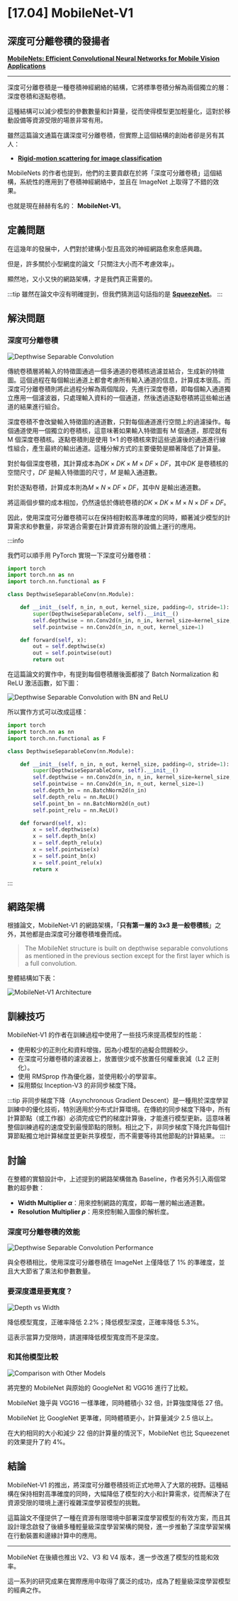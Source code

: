 # [17.04] MobileNet-V1

## 深度可分離卷積的發揚者

[**MobileNets: Efficient Convolutional Neural Networks for Mobile Vision Applications**](https://arxiv.org/abs/1704.04861)

---

深度可分離卷積是一種卷積神經網絡的結構，它將標準卷積分解為兩個獨立的層：深度卷積和逐點卷積。

這種結構可以減少模型的參數數量和計算量，從而使得模型更加輕量化，這對於移動設備等資源受限的場景非常有用。

雖然這篇論文通篇在講深度可分離卷積，但實際上這個結構的創始者卻是另有其人：

- [**Rigid-motion scattering for image classification**](https://arxiv.org/abs/1403.1687)

MobileNets 的作者也提到，他們的主要貢獻在於將「深度可分離卷積」這個結構，系統性的應用到了卷積神經網絡中，並且在 ImageNet 上取得了不錯的效果。

也就是現在赫赫有名的： **MobileNet-V1**。

## 定義問題

在這幾年的發展中，人們對於建構小型且高效的神經網路愈來愈感興趣。

但是，許多關於小型網度的論文「只關注大小而不考慮效率」。

顯然地，又小又快的網路架構，才是我們真正需要的。

:::tip
雖然在論文中沒有明確提到，但我們猜測這句話指的是 [**SqueezeNet**](https://arxiv.org/abs/1602.07360)。
:::

## 解決問題

### 深度可分離卷積

![Depthwise Separable Convolution](./img/img1.jpg)

傳統卷積層將輸入的特徵圖通過一個多通道的卷積核過濾並結合，生成新的特徵圖。這個過程在每個輸出通道上都會考慮所有輸入通道的信息，計算成本很高。而深度可分離卷積則將此過程分解為兩個階段，先進行深度卷積，即每個輸入通道獨立應用一個濾波器，只處理輸入資料的一個通道，然後透過逐點卷積將這些輸出通道的結果進行組合。

深度卷積不會改變輸入特徵圖的通道數，只對每個通道進行空間上的過濾操作。每個通道使用一個獨立的卷積核，這意味著如果輸入特徵圖有 M 個通道，那麼就有 M 個深度卷積核。逐點卷積則是使用 1×1 的卷積核來對這些過濾後的通道進行線性組合，產生最終的輸出通道。這種分解方式的主要優勢是顯著降低了計算量。

對於每個深度卷積，其計算成本為$DK \times DK \times M \times DF \times DF$，其中$DK$ 是卷積核的空間尺寸，$DF$ 是輸入特徵圖的尺寸，$M$ 是輸入通道數。

對於逐點卷積，計算成本則為$M \times N \times DF \times DF$，其中$N$ 是輸出通道數。

將這兩個步驟的成本相加，仍然遠低於傳統卷積的$DK \times DK \times M \times N \times DF \times DF$。

因此，使用深度可分離卷積可以在保持相對較高準確度的同時，顯著減少模型的計算需求和參數量，非常適合需要在計算資源有限的設備上運行的應用。

:::info

我們可以順手用 PyTorch 實現一下深度可分離卷積：

```python
import torch
import torch.nn as nn
import torch.nn.functional as F

class DepthwiseSeparableConv(nn.Module):

    def __init__(self, n_in, n_out, kernel_size, padding=0, stride=1):
        super(DepthwiseSeparableConv, self).__init__()
        self.depthwise = nn.Conv2d(n_in, n_in, kernel_size=kernel_size, padding=padding, stride=stride, groups=n_in)
        self.pointwise = nn.Conv2d(n_in, n_out, kernel_size=1)

    def forward(self, x):
        out = self.depthwise(x)
        out = self.pointwise(out)
        return out
```

在這篇論文的實作中，有提到每個卷積層後面都接了 Batch Normalization 和 ReLU 激活函數，如下圖：

![Depthwise Separable Convolution with BN and ReLU](./img/img2.jpg)

所以實作方式可以改成這樣：

```python
import torch
import torch.nn as nn
import torch.nn.functional as F

class DepthwiseSeparableConv(nn.Module):

    def __init__(self, n_in, n_out, kernel_size, padding=0, stride=1):
        super(DepthwiseSeparableConv, self).__init__()
        self.depthwise = nn.Conv2d(n_in, n_in, kernel_size=kernel_size, padding=padding, stride=stride, groups=n_in)
        self.pointwise = nn.Conv2d(n_in, n_out, kernel_size=1)
        self.depth_bn = nn.BatchNorm2d(n_in)
        self.depth_relu = nn.ReLU()
        self.point_bn = nn.BatchNorm2d(n_out)
        self.point_relu = nn.ReLU()

    def forward(self, x):
        x = self.depthwise(x)
        x = self.depth_bn(x)
        x = self.depth_relu(x)
        x = self.pointwise(x)
        x = self.point_bn(x)
        x = self.point_relu(x)
        return x
```

:::

## 網路架構

根據論文，MobileNet-V1 的網路架構，「**只有第一層的 3x3 是一般卷積核**」之外，其他都是由深度可分離卷積堆疊而成。

> The MobileNet structure is built on depthwise separable convolutions as mentioned in the previous section except for the first layer which is a full convolution.

整體結構如下表：

![MobileNet-V1 Architecture](./img/img3.jpg)

## 訓練技巧

MobileNet-V1 的作者在訓練過程中使用了一些技巧來提高模型的性能：

- 使用較少的正則化和資料增強，因為小模型的過擬合問題較少。
- 在深度可分離卷積的濾波器上，放置很少或不放置任何權重衰減（L2 正則化）。
- 使用 RMSprop 作為優化器，並使用較小的學習率。
- 採用類似 Inception-V3 的非同步梯度下降。

:::tip
非同步梯度下降（Asynchronous Gradient Descent）是一種用於深度學習訓練中的優化技術，特別適用於分布式計算環境。在傳統的同步梯度下降中，所有計算節點（或工作器）必須完成它們的梯度計算後，才能進行模型更新。這意味著整個訓練過程的速度受到最慢節點的限制。相比之下，非同步梯度下降允許每個計算節點獨立地計算梯度並更新共享模型，而不需要等待其他節點的計算結果。
:::

## 討論

在整體的實驗設計中，上述提到的網路架構做為 Baseline，作者另外引入兩個常數的超參數：

- **Width Multiplier $\alpha$**：用來控制網路的寬度，即每一層的輸出通道數。
- **Resolution Multiplier $\rho$**：用來控制輸入圖像的解析度。

### 深度可分離卷積的效能

![Depthwise Separable Convolution Performance](./img/img4.jpg)

與全卷積相比，使用深度可分離卷積在 ImageNet 上僅降低了 1% 的準確度，並且大大節省了乘法和參數數量。

### 要深度還是要寬度？

![Depth vs Width](./img/img5.jpg)

降低模型寬度，正確率降低 2.2%；降低模型深度，正確率降低 5.3%。

這表示當算力受限時，請選擇降低模型寬度而不是深度。

### 和其他模型比較

![Comparison with Other Models](./img/img6.jpg)

將完整的 MobileNet 與原始的 GoogleNet 和 VGG16 進行了比較。

MobileNet 幾乎與 VGG16 一樣準確，同時體積小 32 倍，計算強度降低 27 倍。

MobileNet 比 GoogleNet 更準確，同時體積更小，計算量減少 2.5 倍以上。

在大約相同的大小和減少 22 倍的計算量的情況下，MobileNet 也比 Squeezenet 的效果提升了約 4%。

## 結論

MobileNet-V1 的推出，將深度可分離卷積技術正式地帶入了大眾的視野。這種結構在保持相對高準確度的同時，大幅降低了模型的大小和計算需求，從而解決了在資源受限的環境上運行複雜深度學習模型的挑戰。

這篇論文不僅提供了一種在資源有限環境中部署深度學習模型的有效方案，而且其設計理念啟發了後續多種輕量級深度學習架構的開發，進一步推動了深度學習架構在行動裝置和邊緣計算中的應用。

---

MobileNet 在後續也推出 V2、V3 和 V4 版本，進一步改進了模型的性能和效率。

這一系列的研究成果在實際應用中取得了廣泛的成功，成為了輕量級深度學習模型的經典之作。

